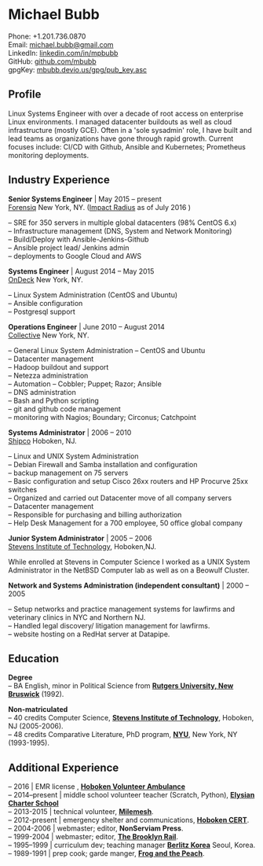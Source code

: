 Michael Bubb
=============

Phone: +1.201.736.0870    
Email: <michael.bubb@gmail.com>    
LinkedIn: [linkedin.com/in/mpbubb][]    
GitHub: [github.com/mbubb][]    
gpgKey: [mbubb.devio.us/gpg/pub_key.asc][]

Profile
-------
Linux Systems Engineer with over a decade of root access on enterprise Linux environments. I managed datacenter buildouts as well as cloud infrastructure (mostly GCE). Often in  a 'sole sysadmin' role, I have built and lead teams as organizations have gone through rapid growth. Current focuses include: CI/CD with Github, Ansible and Kubernetes; Prometheus monitoring deployments.


Industry Experience
-------------------

**Senior Systems Engineer** | May 2015 – present    
[Forensiq][]  New York, NY. ([Impact Radius][] as of July 2016 )

–     SRE for 350 servers in multiple global datacenters (98% CentOS 6.x)    
–     Infrastructure management (DNS, System and Network Monitoring)    
–     Build/Deploy with Ansible-Jenkins-Github    
–     Ansible project lead/ Jenkins admin    
–     deployments to Google Cloud and AWS 

**Systems Engineer** | August 2014 – May 2015    
[OnDeck][]  New York, NY.

–     Linux System Administration (CentOS and Ubuntu)    
–     Ansible configuration     
–     Postgresql support    

**Operations Engineer** | June 2010 – August 2014    
[Collective][]  New York, NY.

–     General Linux System Administration – CentOS and Ubuntu    
–     Datacenter management     
–     Hadoop buildout and support     
–     Netezza administration     
–     Automation – Cobbler; Puppet; Razor; Ansible    
–     DNS administration      
–     Bash and Python scripting     
–     git and github code management     
–     monitoring with Nagios; Boundary; Circonus; Catchpoint    

**Systems Administrator** | 2006 – 2010    
[Shipco][] Hoboken, NJ.    

–      Linux and UNIX System Administration     
–      Debian Firewall and Samba installation and configuration     
–      backup management on 75 servers     
–      Basic configuration and setup Cisco 26xx routers and HP Procurve 25xx switches     
–      Organized and carried out Datacenter move of all company servers     
–      Datacenter management     
–      Responsible for purchasing and billing authorization     
–      Help Desk Management for a 700 employee, 50 office global company     

**Junior System Administrator** | 2005 – 2006    
[Stevens Institute of Technology][], Hoboken,NJ.     

While enrolled at Stevens in Computer Science I worked as a UNIX System Administrator in the NetBSD Computer lab as well as on a Beowulf Cluster.     

**Network and Systems Administration (independent consultant)** | 2000 – 2005

– Setup networks and practice management systems for lawfirms and veterinary clinics in NYC and Northern NJ.     
– Handled legal discovery/ litigation management for lawfirms.    
– website hosting on a RedHat server at Datapipe.    

Education
---------

**Degree**   
–    BA English, minor in Political Science from **[Rutgers University, New Bruswick][]** (1992).    

**Non-matriculated**        
–    40 credits Computer Science, **[Stevens Institute of Technology][]**, Hoboken, NJ (2005-2006).    
–    48 credits Comparative Literature, PhD program, **[NYU][]**, New York, NY (1993-1995).     


Additional Experience
---------------------

– 2016 | EMR license , **[Hoboken Volunteer Ambulance][]**    
– 2014–present | middle school volunteer teacher (Scratch, Python), **[Elysian Charter School][]**    
– 2013-2015 | technical volunteer, **[Milemesh][]**.    
– 2012-present | emergency shelter and communications, **[Hoboken CERT][]**.    
– 2004-2006 | webmaster; editor, **NonServiam Press**.    
– 1999-2004 | webmaster; editor, **[The Brooklyn Rail][]**.    
– 1995–1999 | curriculum dev; teaching manager **[Berlitz Korea][]** Seoul, Korea.    
– 1989-1991 | prep cook; garde manger, **[Frog and the Peach][]**.    



[linkedin.com/in/mpbubb]: https://www.linkedin.com/in/mpbubb
[github.com/mbubb]: https://github.com/mbubb
[mbubb.devio.us/gpg/pub_key.asc]: http://mbubb.devio.us/gpg/pub_key.asc
[Collective]: http://collective.com/main.html
[OnDeck]: https://www.ondeck.com/
[Shipco]: http://shipco.com/
[Forensiq]: http://www.forensiq.com/
[Berlitz Korea]: http://berlitz.co.kr/
[Rutgers University, New Bruswick]: http://www.rutgers.edu/
[NYU]: http://www.nyu.edu/
[Stevens Institute of Technology]: http://www.stevens.edu/sit/
[The Brooklyn Rail]: http://www.brooklynrail.org/
[Milemesh]: http://www.milemesh.com/
[Hoboken CERT]: http://www.hobokencert.org/
[Frog and the Peach]: http://frogandpeach.com/
[Impact Radius]: https://www.impactradius.com/
[Hoboken Volunteer Ambulance]: http://hobokenems.com/
[Elysian Charter School]: http://www.ecsnj.org/

